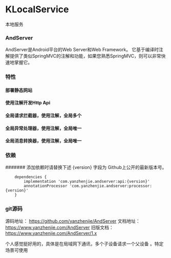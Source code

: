 # KLocalService
本地服务
### AndServer
AndServer是Android平台的Web Server和Web Framework。 它基于编译时注解提供了类似SpringMVC的注解和功能，如果您熟悉SpringMVC，则可以非常快速地掌握它。

### 特性
#### 部署静态网站
#### 使用注解开发Http Api
#### 全局请求拦截器，使用注解，全局多个
#### 全局异常处理器，使用注解，全局唯一
#### 全局消息转换器，使用注解，全局唯一

### 依赖
####### 添加依赖时请替换下述 {version} 字段为 Github上公开的最新版本号。

        dependencies {
            implementation 'com.yanzhenjie.andserver:api:{version}'
            annotationProcessor 'com.yanzhenjie.andserver:processor:{version}'
        }

###  git源码

源码地址： https://github.com/yanzhenjie/AndServer 
文档地址： https://www.yanzhenjie.com/AndServer 
旧版文档： https://www.yanzhenjie.com/AndServer/1.x


个人感觉挺好用的，具体是在局域网下通讯，多个子设备请求一个父设备 。特定场景可使用
